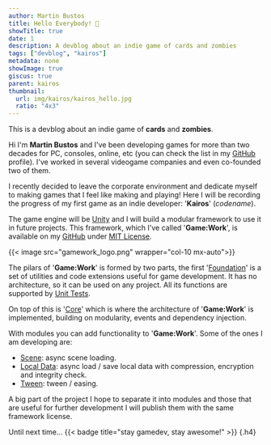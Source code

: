 ```yaml
---
author: Martin Bustos
title: Hello Everybody! 🧟
showTitle: true
date: 1
description: A devblog about an indie game of cards and zombies
tags: ["devblog", "kairos"]
metadata: none
showImage: true
giscus: true
parent: kairos
thumbnail:
  url: img/kairos/kairos_hello.jpg
  ratio: "4x3"
---
```


This is a devblog about an indie game of **cards** and **zombies**.

Hi I'm **Martin Bustos** and I've been developing games for more than two decades for PC, consoles, online, etc (you can check the list in my [GitHub](https://github.com/FronkonGames) profile). I've worked in several videogame companies and even co-founded two of them.

I recently decided to leave the corporate environment and dedicate myself to making games that I feel like making and playing! Here I will be recording the progress of my first game as an indie developer: '**Kairos**' (_codename_).

The game engine will be [Unity](https://unity.com/) and I will build a modular framework to use it in future projects. This framework, which I've called '**Game:Work**', is available on my [GitHub](https://github.com/FronkonGames) under [MIT License](https://github.com/FronkonGames/GameWork-Core/blob/main/LICENSE.md).

{{< image src="gamework_logo.png" wrapper="col-10 mx-auto">}}

The pilars of '**Game:Work**' is formed by two parts, the first '[Foundation](https://github.com/FronkonGames/GameWork-Foundation)' is a set of utilities and code extensions useful for game development. It has no architecture, so it can be used on any project. All its functions are supported by [Unit Tests](https://docs.unity3d.com/Manual/testing-editortestsrunner.html).

On top of this is '[Core](https://github.com/FronkonGames/GameWork-Core)' which is where the architecture of '**Game:Work**' is implemented, building on modularity, events and dependency injection.

With modules you can add functionality to '**Game:Work**'. Some of the ones I am developing are:

* [Scene](https://github.com/FronkonGames/GameWork-Scene): async scene loading.
* [Local Data](https://github.com/FronkonGames/GameWork-Local-Data): async load / save local data with compression, encryption and integrity check.
* [Tween](https://github.com/FronkonGames/GameWork-Tween): tween / easing.

A big part of the project I hope to separate it into modules and those that are useful for further development I will publish them with the same framework license.

Until next time... {{< badge title="stay gamedev, stay awesome!" >}}
{.h4}